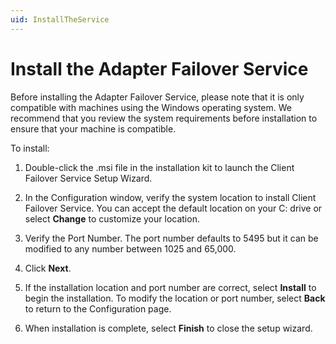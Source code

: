 ```yaml
---
uid: InstallTheService
---
```


# Install the Adapter Failover Service

Before installing the Adapter Failover Service, please note that it is only compatible with machines using the Windows operating system. We recommend that you review the system requirements before installation to ensure that your machine is compatible.

To install:

1. Double-click the .msi file in the installation kit to launch the Client Failover Service Setup Wizard. 

2. In the Configuration window, verify the system location to install Client Failover Service. You can accept the default location on your C: drive or select **Change** to customize your location. 
 
3. Verify the Port Number. The port number defaults to 5495 but it can be modified to any number between 1025 and 65,000.

4. Click **Next**. 

5. If the installation location and port number are correct, select **Install** to begin the installation. To modify the location or port number, select **Back** to return to the Configuration page. 

6. When installation is complete, select **Finish** to close the setup wizard. 

